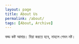 ```yaml
---
layout: page
title: About Us
permalink: /about/
tags: [About, Archive]
---
```


বড্ড কষ্ট আমার। বিয়া করতে হবে, নাহলে গেবন নষ্ট। 
